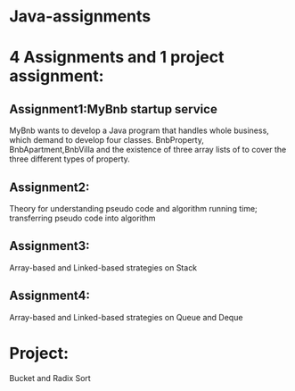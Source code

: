 # Java-assignments
# 4 Assignments and 1 project assignment:
## Assignment1:MyBnb startup service
MyBnb wants to develop a Java program that handles whole business, which demand to develop four classes. BnbProperty, BnbApartment,BnbVilla and the existence of three array lists of to cover the three different types of property.

## Assignment2: 
Theory for understanding pseudo code and algorithm running time; transferring pseudo code into algorithm

## Assignment3:
Array-based and Linked-based strategies on Stack

## Assignment4: 
Array-based and Linked-based strategies on Queue and Deque

# Project: 
Bucket and Radix Sort
 
